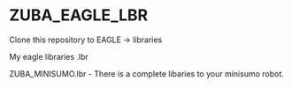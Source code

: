 # ZUBA_EAGLE_LBR

Clone this repository to EAGLE -> libraries

My eagle libraries .lbr 

ZUBA_MINISUMO.lbr - There is a complete libaries to your minisumo robot. 

